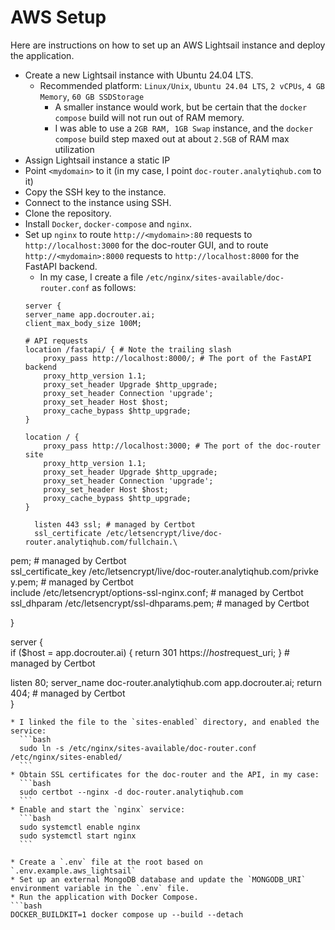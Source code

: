 # AWS Setup

Here are instructions on how to set up an AWS Lightsail instance and deploy the application.

* Create a new Lightsail instance with Ubuntu 24.04 LTS.
  * Recommended platform: `Linux/Unix`, `Ubuntu 24.04 LTS`, `2 vCPUs`, `4 GB Memory`, `60 GB SSDStorage`
    * A smaller instance would work, but be certain that the `docker compose` build will not run out of RAM memory.
    * I was able to use a `2GB RAM, 1GB Swap` instance, and the `docker compose` build step maxed out at about `2.5GB` of RAM max utilization
* Assign Lightsail instance a static IP
* Point `<mydomain>` to it (in my case, I point `doc-router.analytiqhub.com` to it)
* Copy the SSH key to the instance.
* Connect to the instance using SSH.
* Clone the repository.
* Install `Docker`, `docker-compose` and `nginx`.
* Set up `nginx` to route `http://<mydomain>:80` requests to `http://localhost:3000` for the doc-router GUI, and to route `http://<mydomain>:8000` requests to `http://localhost:8000` for the FastAPI backend.
  * In my case, I create a file `/etc/nginx/sites-available/doc-router.conf` as follows:
  ```
  server {
  server_name app.docrouter.ai;
  client_max_body_size 100M;

  # API requests                                                                
  location /fastapi/ { # Note the trailing slash                                
      proxy_pass http://localhost:8000/; # The port of the FastAPI backend      
      proxy_http_version 1.1;
      proxy_set_header Upgrade $http_upgrade;
      proxy_set_header Connection 'upgrade';
      proxy_set_header Host $host;
      proxy_cache_bypass $http_upgrade;
  }

  location / {
      proxy_pass http://localhost:3000; # The port of the doc-router site       
      proxy_http_version 1.1;
      proxy_set_header Upgrade $http_upgrade;
      proxy_set_header Connection 'upgrade';
      proxy_set_header Host $host;
      proxy_cache_bypass $http_upgrade;
  }

    listen 443 ssl; # managed by Certbot                                        
    ssl_certificate /etc/letsencrypt/live/doc-router.analytiqhub.com/fullchain.\
pem; # managed by Certbot                                                       
    ssl_certificate_key /etc/letsencrypt/live/doc-router.analytiqhub.com/privke\
y.pem; # managed by Certbot                                                     
    include /etc/letsencrypt/options-ssl-nginx.conf; # managed by Certbot       
    ssl_dhparam /etc/letsencrypt/ssl-dhparams.pem; # managed by Certbot         



}

server {                                                   
    if ($host = app.docrouter.ai) {
        return 301 https://$host$request_uri;
    } # managed by Certbot                                                      


  listen 80;
  server_name doc-router.analytiqhub.com app.docrouter.ai;
  return 404; # managed by Certbot                                            
}

  ```
  * I linked the file to the `sites-enabled` directory, and enabled the service:
    ```bash
    sudo ln -s /etc/nginx/sites-available/doc-router.conf /etc/nginx/sites-enabled/
    ```
  * Obtain SSL certificates for the doc-router and the API, in my case:
    ```bash
    sudo certbot --nginx -d doc-router.analytiqhub.com
    ```
  * Enable and start the `nginx` service:
    ```bash
    sudo systemctl enable nginx
    sudo systemctl start nginx
    ```

* Create a `.env` file at the root based on `.env.example.aws_lightsail`
* Set up an external MongoDB database and update the `MONGODB_URI` environment variable in the `.env` file.
* Run the application with Docker Compose.
  ```bash
  DOCKER_BUILDKIT=1 docker compose up --build --detach
  ```
